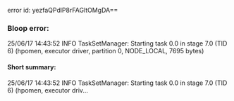 error id: yezfaQPdlP8rFAGltOMgDA==
### Bloop error:

25/06/17 14:43:52 INFO TaskSetManager: Starting task 0.0 in stage 7.0 (TID 6) (hpomen, executor driver, partition 0, NODE_LOCAL, 7695 bytes)
#### Short summary: 

25/06/17 14:43:52 INFO TaskSetManager: Starting task 0.0 in stage 7.0 (TID 6) (hpomen, executor driv...